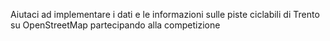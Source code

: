 Aiutaci ad implementare i dati e le informazioni sulle piste ciclabili di Trento su OpenStreetMap partecipando alla competizione
